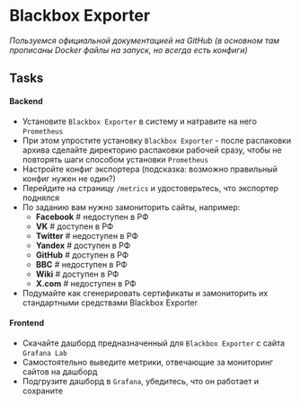 # Blackbox Exporter
_Пользуемся официальной документацией на GitHub (в основном там прописаны Docker файлы на запуск, но всегда есть конфиги)_

## Tasks
#### Backend

 - Установите `Blackbox Exporter` в систему и натравите на него `Prometheus`
 - При этом упростите установку `Blackbox Exporter` - после распаковки архива сделайте директорию распаковки рабочей сразу, чтобы не повторять шаги способом установки `Prometheus`
 - Настройте конфиг экспортера (подсказка: возможно правильный конфиг нужен не один?)
 - Перейдите на страницу `/metrics` и удостоверьтесь, что экспортер поднялся
 - По заданию вам нужно замониторить сайты, например:
   - **Facebook** # недоступен в РФ
   - **VK**       # доступен в РФ
   - **Twitter**  # недоступен в РФ
   - **Yandex**   # доступен в РФ
   - **GitHub**   # доступен в РФ
   - **BBC**      # недоступен в РФ
   - **Wiki**     # доступен в РФ
   - **X.com**    # недоступен в РФ
 - Подумайте как сгенерировать сертификаты и замониторить их стандартными средствами Blackbox Exporter
 
#### Frontend
 - Скачайте дашборд предназначенный для `Blackbox Exporter` с сайта `Grafana Lab`
 - Самостоятельно выведите метрики, отвечающие за мониторинг сайтов на дашборд
 - Подгрузите дашборд в `Grafana`, убедитесь, что он работает и сохраните
